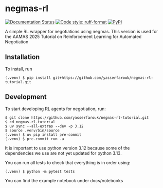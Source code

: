 # negmas-rl

[![Documentation Status](https://readthedocs.org/projects/negmas-rl/badge/?version=latest)](https://negmas-rl.readthedocs.io/en/latest/?badge=latest)
[![Code style: ruff-format](https://img.shields.io/badge/code%20style-ruff_format-6340ac.svg)](https://github.com/astral-sh/ruff)
[![PyPI](https://img.shields.io/pypi/v/negmas-rl)](https://pypi.org/project/negmas-rl)

A simple RL wrapper for negotiations using negmas. This version is used for the AAMAS 2025 Tutorial on Reinforcement Learning for Automated Negotiation
## Installation

To install, run

```
(.venv) $ pip install git+https://github.com/yasserfarouk/negmas-rl-tutorial.git
```

## Development

To start developing RL agents for negotiation, run:

```
$ git clone https://github.com/yasserfarouk/negmas-rl-tutorial.git
$ cd negmas-rl-tutorial
$ uv sync --all-extras --dev -p 3.12
$ source .venv/bin/source
(.venv) $ uv pip install pre-commit
(.venv) $ pre-commit run -a
```

It is important to use python version 3.12 because some of the dependencies we use are not yet updated for python 3.13.


You can run all tests to check that everything is in order using:

```
(.venv) $ python -m pytest tests
```

You can find the example notebook under docs/notebooks
